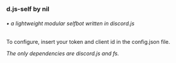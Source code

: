 ### d.js-self by nil
###### • a lightweight modular selfbot written in discord.js

To configure, insert your token and client id in the config.json file.

_The only dependencies are discord.js and fs._
